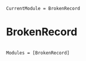 ```@meta
CurrentModule = BrokenRecord
```

# BrokenRecord

```@index
```

```@autodocs
Modules = [BrokenRecord]
```
